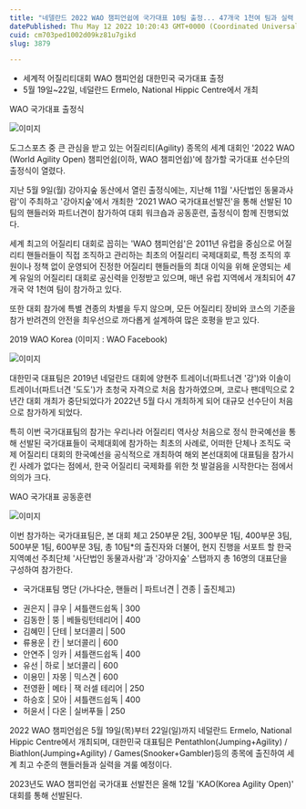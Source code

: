 ```yaml
---
title: "네델란드 2022 WAO 챔피언쉽에 국가대표 10팀 출정... 47개국 1천여 팀과 실력 겨룬다!"
datePublished: Thu May 12 2022 10:20:43 GMT+0000 (Coordinated Universal Time)
cuid: cm703ped1002d09kz81u7gikd
slug: 3879

---
```



- 세계적 어질리티대회 WAO 챔피언쉽 대한민국 국가대표 출정
- 5월 19일~22일, 네덜란드 Ermelo, National Hippic Centre에서 개최

WAO 국가대표 출정식

![이미지](https://cdn.hashnode.com/res/hashnode/image/upload/v1739255303633/5ad5b0c2-d71a-4c1e-a7f7-5d91375589e3.jpeg)

도그스포츠 중 큰 관심을 받고 있는 어질리티(Agility) 종목의 세계 대회인 '2022 WAO (World Agility Open) 챔피언쉽(이하, WAO 챔피언쉽)'에 참가할 국가대표 선수단의 출정식이 열렸다.

지난 5월 9일(월) 강아지숲 동산에서 열린 출정식에는, 지난해 11월 '사단법인 동물과사람'이 주최하고 '강아지숲'에서 개최한 '2021 WAO 국가대표선발전'을 통해 선발된 10팀의 핸들러와 파트너견이 참가하여 대회 워크숍과 공동훈련, 출정식이 함께 진행되었다.

세계 최고의 어질리티 대회로 꼽히는 'WAO 챔피언쉽'은 2011년 유럽을 중심으로 어질리티 핸들러들이 직접 조직하고 관리하는 최초의 어질리티 국제대회로, 특정 조직의 후원이나 정책 없이 운영되어 진정한 어질리티 핸들러들의 최대 이익을 위해 운영되는 세계 유일의 어질리티 대회로 공신력을 인정받고 있으며, 매년 유럽 지역에서 개최되어 47개국 약 1천여 팀이 참가하고 있다.

또한 대회 참가에 특별 견종의 차별을 두지 않으며, 모든 어질리티 장비와 코스의 기준을 참가 반려견의 안전을 최우선으로 까다롭게 설계하여 많은 호평을 받고 있다.

2019 WAO Korea (이미지 : WAO Facebook)

![이미지](https://cdn.hashnode.com/res/hashnode/image/upload/v1739255305954/eaa0f87b-9ffd-4526-a898-f019fd5c50d1.jpeg)

대한민국 대표팀은 2019년 네덜란드 대회에 양현주 트레이너(파트너견 '강')와 이솔이 트레이너(파트너견 '도도')가 초청국 자격으로 처음 참가하였으며, 코로나 팬데믹으로 2년간 대회 개최가 중단되었다가 2022년 5월 다시 개최하게 되어 대규모 선수단이 처음으로 참가하게 되었다.

특히 이번 국가대표팀의 참가는 우리나라 어질리티 역사상 처음으로 정식 한국예선을 통해 선발된 국가대표들이 국제대회에 참가하는 최초의 사례로, 어떠한 단체나 조직도 국제 어질리티 대회의 한국예선을 공식적으로 개최하여 해외 본선대회에 대표팀을 참가시킨 사례가 없다는 점에서, 한국 어질리티 국제화를 위한 첫 발걸음을 시작한다는 점에서 의의가 크다.

WAO 국가대표 공동훈련

![이미지](https://cdn.hashnode.com/res/hashnode/image/upload/v1739255308494/7f9a45c6-5826-4374-8165-dce53706394a.jpeg)

이번 참가하는 국가대표팀은, 본 대회 체고 250부문 2팀, 300부문 1팀, 400부문 3팀, 500부문 1팀, 600부문 3팀, 총 10팀*의 출진자와 더불어, 현지 진행을 서포트 할 한국 지역예선 주최단체 '사단법인 동물과사람'과 '강아지숲' 스탭까지 총 16명의 대표단을 구성하여 참가한다.

* 국가대표팀 명단 (가나다순, 핸들러 | 파트너견 | 견종 | 출진체고)

- 권은지 | 큐우 | 셔틀랜드쉽독 | 300
- 김동한 | 뚱 | 베들링턴테리어 | 400
- 김혜민 | 단테 | 보더콜리 | 500
- 류용운 | 칸 | 보더콜리 | 600
- 안연주 | 잉카 | 셔틀랜드쉽독 | 400
- 유선 | 하로 | 보더콜리 | 600
- 이용민 | 자몽 | 믹스견 | 600
- 전영환 | 메타 | 잭 러셀 테리어 | 250
- 하승호 | 모아 | 셔틀랜드쉽독 | 400
- 허윤서 | 다온 | 실버푸들 | 250

2022 WAO 챔피언쉽은 5월 19일(목)부터 22일(일)까지 네덜란드 Ermelo, National Hippic Centre에서 개최되며, 대한민국 대표팀은 Pentathlon(Jumping+Agility) / Biathlon(Jumping+Agility) / Games(Snooker+Gambler)등의 종목에 출진하여 세계 최고 수준의 핸들러들과 실력을 겨룰 예정이다.

2023년도 WAO 챔피언쉽 국가대표 선발전은 올해 12월 'KAO(Korea Agility Open)' 대회를 통해 선발된다.